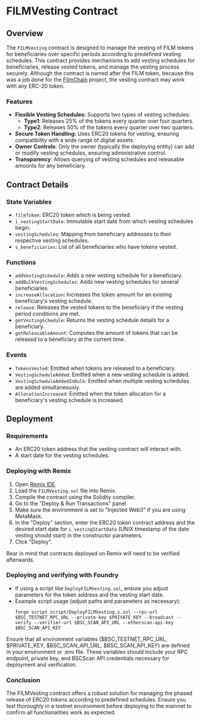 # FILMVesting Contract

## Overview
The `FILMVesting` contract is designed to manage the vesting of FILM tokens for beneficiaries over specific periods according to predefined vesting schedules. This contract provides mechanisms to add vesting schedules for beneficiaries, release vested tokens, and manage the vesting process securely. Although the contract is named after the FILM token, because this was a job done for the [FilmChain](https://filmchain.xyz/) project, the vesting contract may work with any ERC-20 token.

### Features
- **Flexible Vesting Schedules:** Supports two types of vesting schedules:
  - **Type1**: Releases 25% of the tokens every quarter over four quarters.
  - **Type2**: Releases 50% of the tokens every quarter over two quarters.
- **Secure Token Handling:** Uses ERC20 tokens for vesting, ensuring compatibility with a wide range of digital assets.
- **Owner Controls**: Only the owner (typically the deploying entity) can add or modify vesting schedules, ensuring administrative control.
- **Transparency**: Allows querying of vesting schedules and releasable amounts for any beneficiary.

## Contract Details

### State Variables
- `filmToken`: ERC20 token which is being vested.
- `i_vestingStartDate`: Immutable start date from which vesting schedules begin.
- `vestingSchedules`: Mapping from beneficiary addresses to their respective vesting schedules.
- `s_beneficiaries`: List of all beneficiaries who have tokens vested.

### Functions
- `addVestingSchedule`: Adds a new vesting schedule for a beneficiary.
- `addBulkVestingSchedules`: Adds new vesting schedules for several beneficiaries.
- `increaseAllocation`: Increases the token amount for an existing beneficiary's vesting schedule.
- `release`: Releases the vested tokens to the beneficiary if the vesting period conditions are met.
- `getVestingSchedule`: Returns the vesting schedule details for a beneficiary.
- `getReleasableAmount`: Computes the amount of tokens that can be released to a beneficiary at the current time.

### Events
- `TokensVested`: Emitted when tokens are released to a beneficiary.
- `VestingScheduleAdded`: Emitted when a new vesting schedule is added.
- `VestingScheduleAddedInBulk`: Emitted when multiple vesting schedules are added simultaneously.
- `AllocationIncreased`: Emitted when the token allocation for a beneficiary's vesting schedule is increased.

## Deployment

### Requirements
- An ERC20 token address that the vesting contract will interact with.
- A start date for the vesting schedules.

### Deploying with Remix
1. Open [Remix IDE](https://remix.ethereum.org).
2. Load the `FILMVesting.sol` file into Remix.
3. Compile the contract using the Solidity compiler.
4. Go to the "Deploy & Run Transactions" panel.
5. Make sure the environment is set to "Injected Web3" if you are using MetaMask.
6. In the "Deploy" section, enter the ERC20 token contract address and the desired start date for `i_vestingStartDate` (UNIX timestamp of the date vesting should start) in the constructor parameters.
7. Click "Deploy".

Bear in mind that contracts deployed on Remix will need to be verified afterwards. 

### Deploying and verifying with Foundry
- If using a script like `DeployFILMVesting.sol`, ensure you adjust parameters for the token address and the vesting start date.
- Example script usage (adjust paths and parameters as necessary):
  ```shell
  forge script script/DeployFILMVesting.s.sol --rpc-url $BSC_TESTNET_RPC_URL --private-key $PRIVATE_KEY --broadcast --verify --verifier-url $BSC_SCAN_API_URL --etherscan-api-key $BSC_SCAN_API_KEY
  ```
Ensure that all environment variables ($BSC_TESTNET_RPC_URL, $PRIVATE_KEY, $BSC_SCAN_API_URL, $BSC_SCAN_API_KEY) are defined in your environment or .env file. These variables should include your RPC endpoint, private key, and BSCScan API credentials necessary for deployment and verification.

### Conclusion
The FILMVesting contract offers a robust solution for managing the phased release of ERC20 tokens according to predefined schedules. Ensure you test thoroughly in a testnet environment before deploying to the mainnet to confirm all functionalities work as expected.